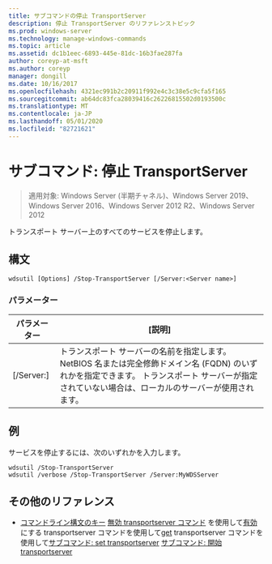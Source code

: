 ```yaml
---
title: サブコマンドの停止 TransportServer
description: 停止 TransportServer のリファレンストピック
ms.prod: windows-server
ms.technology: manage-windows-commands
ms.topic: article
ms.assetid: dc1b1eec-6893-445e-81dc-16b3fae287fa
author: coreyp-at-msft
ms.author: coreyp
manager: dongill
ms.date: 10/16/2017
ms.openlocfilehash: 4321ec991b2c20911f992e4c3c38e5c9cfa5f165
ms.sourcegitcommit: ab64dc83fca28039416c26226815502d0193500c
ms.translationtype: MT
ms.contentlocale: ja-JP
ms.lasthandoff: 05/01/2020
ms.locfileid: "82721621"
---
```

# <a name="subcommand-stop-transportserver"></a>サブコマンド: 停止 TransportServer

> 適用対象: Windows Server (半期チャネル)、Windows Server 2019、Windows Server 2016、Windows Server 2012 R2、Windows Server 2012

トランスポート サーバー上のすべてのサービスを停止します。
## <a name="syntax"></a>構文
```
wdsutil [Options] /Stop-TransportServer [/Server:<Server name>]
```
### <a name="parameters"></a>パラメーター
|パラメーター|[説明]|
|-------|--------|
|[/Server:<Server name>]|トランスポート サーバーの名前を指定します。 NetBIOS 名または完全修飾ドメイン名 (FQDN) のいずれかを指定できます。 トランスポート サーバーが指定されていない場合は、ローカルのサーバーが使用されます。|
## <a name="examples"></a><a name="BKMK_examples"></a>例
サービスを停止するには、次のいずれかを入力します。
```
wdsutil /Stop-TransportServer
wdsutil /verbose /Stop-TransportServer /Server:MyWDSServer
```
## <a name="additional-references"></a>その他のリファレンス
- [コマンドライン構文のキー](command-line-syntax-key.md)
[無効 transportserver コマンド](using-the-disable-transportserver-command.md)
を使用して[有効](using-the-enable-transportserver-command.md)
にする transportserver コマンドを使用して[get](using-the-get-transportserver-command.md)
transportserver コマンドを使用して[サブコマンド: set transportserver](subcommand-set-transportserver.md)
[サブコマンド: 開始 transportserver](subcommand-start-transportserver.md)
